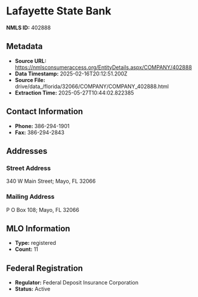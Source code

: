 # Lafayette State Bank

**NMLS ID:** 402888

## Metadata
- **Source URL:** https://nmlsconsumeraccess.org/EntityDetails.aspx/COMPANY/402888
- **Data Timestamp:** 2025-02-16T20:12:51.200Z
- **Source File:** drive/data_/florida/32066/COMPANY/COMPANY_402888.html
- **Extraction Time:** 2025-05-27T10:44:02.822385

## Contact Information
- **Phone:** 386-294-1901
- **Fax:** 386-294-2843

## Addresses
### Street Address
340 W Main Street; Mayo, FL 32066

### Mailing Address
P O Box 108; Mayo, FL 32066

## MLO Information
- **Type:** registered
- **Count:** 11

## Federal Registration
- **Regulator:** Federal Deposit Insurance Corporation
- **Status:** Active
